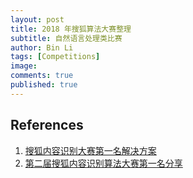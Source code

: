 ```yaml
---
layout: post
title: 2018 年搜狐算法大赛整理
subtitle: 自然语言处理类比赛
author: Bin Li
tags: [Competitions]
image: 
comments: true
published: true
---
```




## References
1. [搜狐内容识别大赛第一名解决方案](https://github.com/zhanzecheng/SOHU_competition)
2. [第二届搜狐内容识别算法大赛第一名分享](https://blog.csdn.net/qq_34695147/article/details/81006059)
